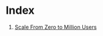 # Index

1. [Scale From Zero to Million Users](./ScaleFromZeroToMillionUsers/Scale_From_Zero_To_Miliion_Users.md)